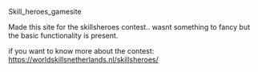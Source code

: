 Skill_heroes_gamesite

Made this site for the skillsheroes contest.. wasnt something to fancy but the basic functionality is present.

if you want to know more about the contest: https://worldskillsnetherlands.nl/skillsheroes/ 
